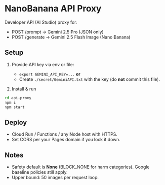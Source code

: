 # NanoBanana API Proxy

Developer API (AI Studio) proxy for:
- POST /prompt  -> Gemini 2.5 Pro (JSON only)
- POST /generate -> Gemini 2.5 Flash Image (Nano Banana)

## Setup
1. Provide API key via env or file:
   - `export GEMINI_API_KEY=...` **or**
   - Create `./secret/GeminiAPI.txt` with the key (do **not** commit this file).

2. Install & run
```bash
cd api-proxy
npm i
npm start
```

## Deploy
- Cloud Run / Functions / any Node host with HTTPS.
- Set CORS per your Pages domain if you lock it down.

## Notes
- Safety default is **None** (BLOCK_NONE for harm categories). Google baseline policies still apply.
- Upper bound: 50 images per request loop.
